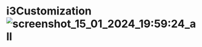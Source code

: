 # i3Customization![screenshot_15_01_2024_19:59:24_all](https://github.com/hamadismail/i3Customization/assets/70530455/cb293387-c8c1-4fa9-b432-7b2624c556a7)
